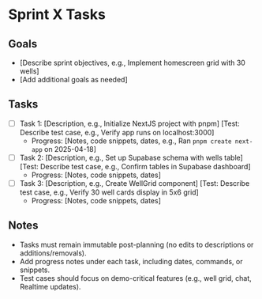 # Sprint X Tasks

## Goals
- [Describe sprint objectives, e.g., Implement homescreen grid with 30 wells]
- [Add additional goals as needed]

## Tasks
- [ ] Task 1: [Description, e.g., Initialize NextJS project with pnpm] [Test: Describe test case, e.g., Verify app runs on localhost:3000]
  - Progress: [Notes, code snippets, dates, e.g., Ran `pnpm create next-app` on 2025-04-18]
- [ ] Task 2: [Description, e.g., Set up Supabase schema with wells table] [Test: Describe test case, e.g., Confirm tables in Supabase dashboard]
  - Progress: [Notes, code snippets, dates]
- [ ] Task 3: [Description, e.g., Create WellGrid component] [Test: Describe test case, e.g., Verify 30 well cards display in 5x6 grid]
  - Progress: [Notes, code snippets, dates]

## Notes
- Tasks must remain immutable post-planning (no edits to descriptions or additions/removals).
- Add progress notes under each task, including dates, commands, or snippets.
- Test cases should focus on demo-critical features (e.g., well grid, chat, Realtime updates).